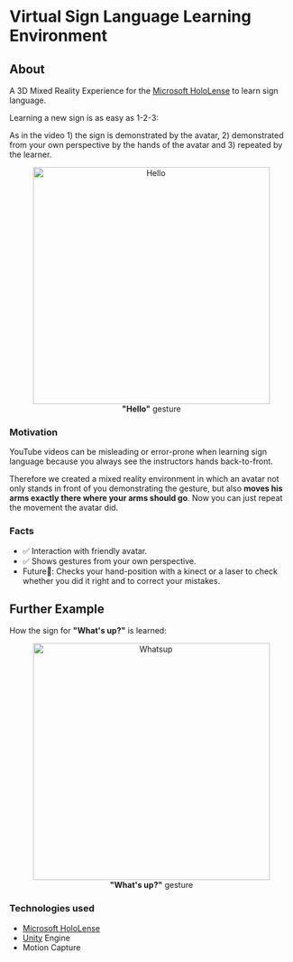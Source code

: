 # Virtual Sign Language Learning Environment

## About

A 3D Mixed Reality Experience for the [Microsoft HoloLense](https://www.microsoft.com/en-us/hololens) to learn sign language.

Learning a new sign is as easy as 1-2-3:

As in the video 1) the sign is demonstrated by the avatar, 2) demonstrated from your own perspective by the hands of the avatar and 3) repeated by the learner.

<div align="center">
  <img src="doc/hello.gif" width="420" alt="Hello">
  <div><span style="font-weight: bold">"Hello"</span> gesture</div>
</div>

### Motivation

YouTube videos can be misleading or error-prone when learning sign language because you always see the instructors hands back-to-front. 

Therefore we created a mixed reality environment in which an avatar not only stands in front of you demonstrating the gesture, but also **moves his arms exactly there where your arms should go**. Now you can just repeat the movement the avatar did.

### Facts

* ✅ Interaction with friendly avatar.
* ✅ Shows gestures from your own perspective.
* Future🔮: Checks your hand-position with a kinect or a laser to check whether you did it right and to correct your mistakes.

## Further Example

How the sign for **"What's up?"** is learned:

<div align="center">
  <img src="doc/whatsup.gif" width="420" alt="Whatsup">
  <div><span style="font-weight: bold">"What's up?"</span> gesture</div>
</div>


### Technologies used

* [Microsoft HoloLense](https://www.microsoft.com/en-us/hololens)
* [Unity](https://unity3d.com/) Engine
* Motion Capture